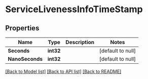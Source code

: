 # ServiceLivenessInfoTimeStamp

## Properties
Name | Type | Description | Notes
------------ | ------------- | ------------- | -------------
**Seconds** | **int32** |  | [default to null]
**NanoSeconds** | **int32** |  | [default to null]

[[Back to Model list]](../README.md#documentation-for-models) [[Back to API list]](../README.md#documentation-for-api-endpoints) [[Back to README]](../README.md)

